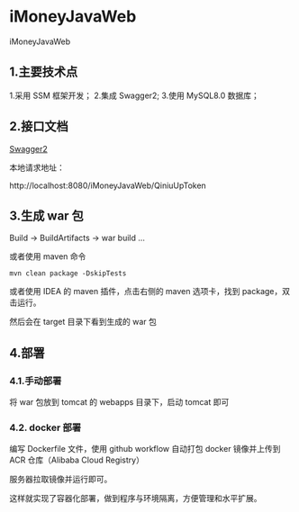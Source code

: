 # iMoneyJavaWeb

iMoneyJavaWeb

## 1.主要技术点

1.采用 SSM 框架开发；
2.集成 Swagger2;
3.使用 MySQL8.0 数据库；

## 2.接口文档

[Swagger2](http://localhost:8080/iMoneyJavaWeb/swagger-ui.html)

本地请求地址：

http://localhost:8080/iMoneyJavaWeb/QiniuUpToken

## 3.生成 war 包

Build -> BuildArtifacts -> war build ...

或者使用 maven 命令

```shell
mvn clean package -DskipTests
```

或者使用 IDEA 的 maven 插件，点击右侧的 maven 选项卡，找到 package，双击运行。

然后会在 target 目录下看到生成的 war 包

## 4.部署

### 4.1.手动部署

将 war 包放到 tomcat 的 webapps 目录下，启动 tomcat 即可

### 4.2. docker 部署

编写 Dockerfile 文件，使用 github workflow 自动打包 docker 镜像并上传到 ACR 仓库（Alibaba Cloud Registry）

服务器拉取镜像并运行即可。

这样就实现了容器化部署，做到程序与环境隔离，方便管理和水平扩展。
